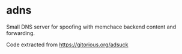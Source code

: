 adns
====

Small DNS server for spoofing with memchace backend content and forwarding.


Code extracted from https://gitorious.org/adsuck